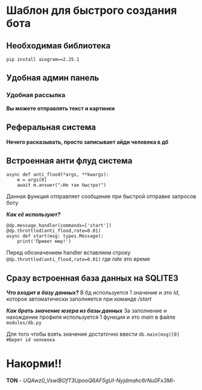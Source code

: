 # Шаблон для быстрого создания бота

## Необходимая библиотека

    pip install aiogram==2.25.1


## **Удобная админ панель**

### Удобная рассылка
**Вы можете отправлять текст и картинки**

## Реферальная система
**Нечего расказывать, просто записывает айди человека в дб**

## Встроенная анти флуд система

    async def anti_flood(*args, **kwargs):
		m = args[0]
		await m.answer("⚠Не так быстро!")
Данная функция отправляет сообщение при быстрой отправке запросов боту

***Как её используют?***

    @dp.message_handler(commands=['start'])
    @dp.throttled(anti_flood,rate=0.01)
    async def start(msg: types.Message):
	    print('Привет мир!')

Перед обозначением handler вставляем строку `@dp.throttled(anti_flood,rate=0.01)` где *rate* это время


## Сразу встроенная база данных на SQLITE3

***Что входит в базу данных?***
В бд используется 1 значение и это *Id*, которое автоматически заполняется при команде */start*

***Как брать значение юзера из базы данных***
За заполнение и нахождение профиля используется 1 функция и это *main* в файле `modules/db.py`

Для того чтобы взять значение достаточно ввести `db.main(msg)[0] #Берет id человека`


# Накорми!!

**TON** - *UQAwz0_VswIBOfT3UpooQ6AF5gUI-Nyjdmahc6rNu0Fx3Mi-*
